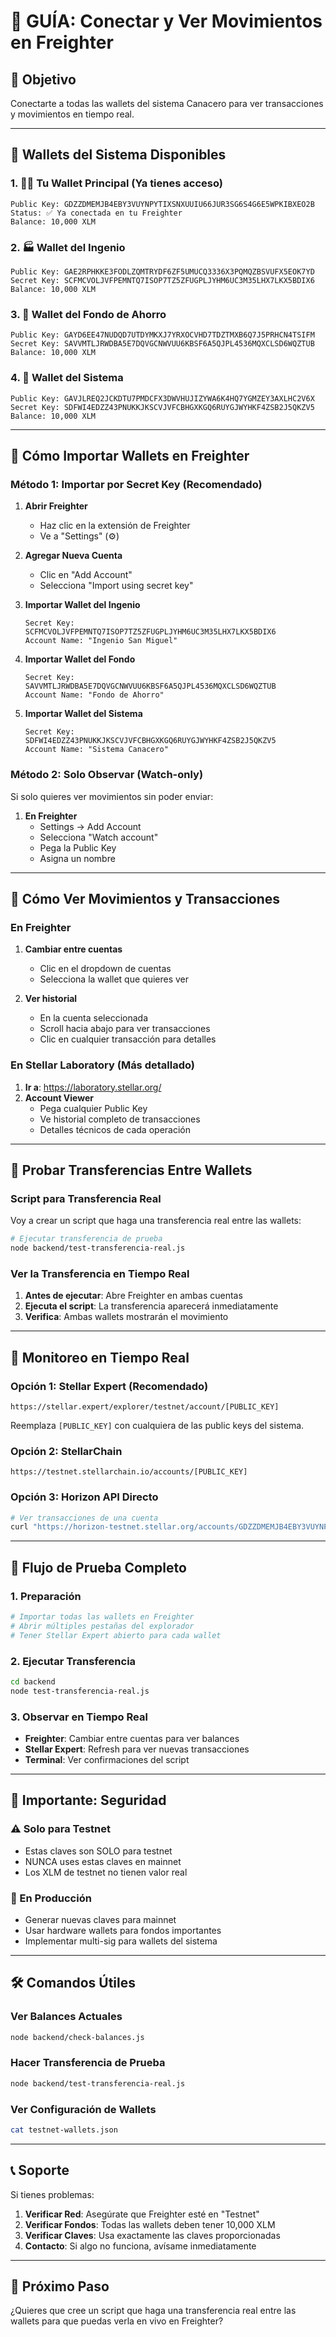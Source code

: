 # 🔗 GUÍA: Conectar y Ver Movimientos en Freighter

## 🎯 Objetivo
Conectarte a todas las wallets del sistema Canacero para ver transacciones y movimientos en tiempo real.

---

## 🏦 Wallets del Sistema Disponibles

### 1. 👨‍🌾 Tu Wallet Principal (Ya tienes acceso)
```
Public Key: GDZZDMEMJB4EBY3VUYNPYTIXSNXUUIU66JUR3SG6S4G6E5WPKIBXEO2B
Status: ✅ Ya conectada en tu Freighter
Balance: 10,000 XLM
```

### 2. 🏭 Wallet del Ingenio
```
Public Key: GAE2RPHKKE3FODLZQMTRYDF6ZF5UMUCQ3336X3PQMQZBSVUFX5EOK7YD
Secret Key: SCFMCVOLJVFPEMNTQ7ISOP7TZ5ZFUGPLJYHM6UC3M35LHX7LKX5BDIX6
Balance: 10,000 XLM
```

### 3. 🏦 Wallet del Fondo de Ahorro
```
Public Key: GAYD6EE47NUDQD7UTDYMKXJ7YRXOCVHD7TDZTMXB6Q7J5PRHCN4TSIFM
Secret Key: SAVVMTLJRWDBA5E7DQVGCNWVUU6KBSF6A5QJPL4536MQXCLSD6WQZTUB
Balance: 10,000 XLM
```

### 4. 🤖 Wallet del Sistema
```
Public Key: GAVJLREQ2JCKDTU7PMDCFX3DWVHUJIZYWA6K4HQ7YGMZEY3AXLHC2V6X
Secret Key: SDFWI4EDZZ43PNUKKJKSCVJVFCBHGXKGQ6RUYGJWYHKF4ZSB2J5QKZV5
Balance: 10,000 XLM
```

---

## 🔧 Cómo Importar Wallets en Freighter

### Método 1: Importar por Secret Key (Recomendado)

1. **Abrir Freighter**
   - Haz clic en la extensión de Freighter
   - Ve a "Settings" (⚙️)

2. **Agregar Nueva Cuenta**
   - Clic en "Add Account"
   - Selecciona "Import using secret key"

3. **Importar Wallet del Ingenio**
   ```
   Secret Key: SCFMCVOLJVFPEMNTQ7ISOP7TZ5ZFUGPLJYHM6UC3M35LHX7LKX5BDIX6
   Account Name: "Ingenio San Miguel"
   ```

4. **Importar Wallet del Fondo**
   ```
   Secret Key: SAVVMTLJRWDBA5E7DQVGCNWVUU6KBSF6A5QJPL4536MQXCLSD6WQZTUB
   Account Name: "Fondo de Ahorro"
   ```

5. **Importar Wallet del Sistema**
   ```
   Secret Key: SDFWI4EDZZ43PNUKKJKSCVJVFCBHGXKGQ6RUYGJWYHKF4ZSB2J5QKZV5
   Account Name: "Sistema Canacero"
   ```

### Método 2: Solo Observar (Watch-only)

Si solo quieres ver movimientos sin poder enviar:

1. **En Freighter**
   - Settings → Add Account
   - Selecciona "Watch account"
   - Pega la Public Key
   - Asigna un nombre

---

## 👀 Cómo Ver Movimientos y Transacciones

### En Freighter
1. **Cambiar entre cuentas**
   - Clic en el dropdown de cuentas
   - Selecciona la wallet que quieres ver

2. **Ver historial**
   - En la cuenta seleccionada
   - Scroll hacia abajo para ver transacciones
   - Clic en cualquier transacción para detalles

### En Stellar Laboratory (Más detallado)
1. **Ir a**: https://laboratory.stellar.org/
2. **Account Viewer**
   - Pega cualquier Public Key
   - Ve historial completo de transacciones
   - Detalles técnicos de cada operación

---

## 🧪 Probar Transferencias Entre Wallets

### Script para Transferencia Real
Voy a crear un script que haga una transferencia real entre las wallets:

```bash
# Ejecutar transferencia de prueba
node backend/test-transferencia-real.js
```

### Ver la Transferencia en Tiempo Real
1. **Antes de ejecutar**: Abre Freighter en ambas cuentas
2. **Ejecuta el script**: La transferencia aparecerá inmediatamente
3. **Verifica**: Ambas wallets mostrarán el movimiento

---

## 📱 Monitoreo en Tiempo Real

### Opción 1: Stellar Expert (Recomendado)
```
https://stellar.expert/explorer/testnet/account/[PUBLIC_KEY]
```

Reemplaza `[PUBLIC_KEY]` con cualquiera de las public keys del sistema.

### Opción 2: StellarChain
```
https://testnet.stellarchain.io/accounts/[PUBLIC_KEY]
```

### Opción 3: Horizon API Directo
```bash
# Ver transacciones de una cuenta
curl "https://horizon-testnet.stellar.org/accounts/GDZZDMEMJB4EBY3VUYNPYTIXSNXUUIU66JUR3SG6S4G6E5WPKIBXEO2B/transactions"
```

---

## 🔄 Flujo de Prueba Completo

### 1. Preparación
```bash
# Importar todas las wallets en Freighter
# Abrir múltiples pestañas del explorador
# Tener Stellar Expert abierto para cada wallet
```

### 2. Ejecutar Transferencia
```bash
cd backend
node test-transferencia-real.js
```

### 3. Observar en Tiempo Real
- **Freighter**: Cambiar entre cuentas para ver balances
- **Stellar Expert**: Refresh para ver nuevas transacciones
- **Terminal**: Ver confirmaciones del script

---

## 🚨 Importante: Seguridad

### ⚠️ Solo para Testnet
- Estas claves son SOLO para testnet
- NUNCA uses estas claves en mainnet
- Los XLM de testnet no tienen valor real

### 🔐 En Producción
- Generar nuevas claves para mainnet
- Usar hardware wallets para fondos importantes
- Implementar multi-sig para wallets del sistema

---

## 🛠️ Comandos Útiles

### Ver Balances Actuales
```bash
node backend/check-balances.js
```

### Hacer Transferencia de Prueba
```bash
node backend/test-transferencia-real.js
```

### Ver Configuración de Wallets
```bash
cat testnet-wallets.json
```

---

## 📞 Soporte

Si tienes problemas:

1. **Verificar Red**: Asegúrate que Freighter esté en "Testnet"
2. **Verificar Fondos**: Todas las wallets deben tener 10,000 XLM
3. **Verificar Claves**: Usa exactamente las claves proporcionadas
4. **Contacto**: Si algo no funciona, avísame inmediatamente

---

## 🎯 Próximo Paso

¿Quieres que cree un script que haga una transferencia real entre las wallets para que puedas verla en vivo en Freighter?
